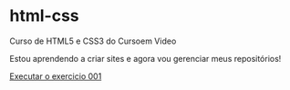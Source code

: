 # html-css
 Curso de HTML5 e CSS3 do Cursoem Video

Estou aprendendo a criar sites e agora vou gerenciar meus repositórios!

<a href="https://github.com/AnghinoniCarlos/html-css/tree/main/exercicios/ex001/index.html"> Executar o exercicio 001</a>